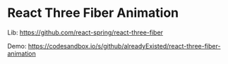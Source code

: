 # React Three Fiber Animation

Lib: https://github.com/react-spring/react-three-fiber

Demo: https://codesandbox.io/s/github/alreadyExisted/react-three-fiber-animation